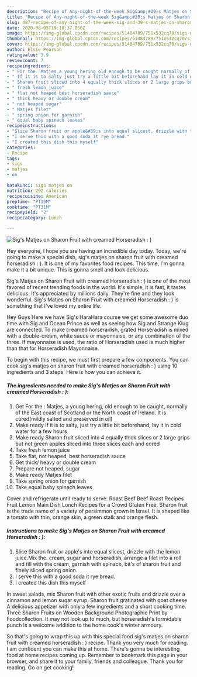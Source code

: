```yaml
---
description: "Recipe of Any-night-of-the-week Sig&amp;#39;s Matjes on Sharon Fruit with creamed Horseradish : )"
title: "Recipe of Any-night-of-the-week Sig&amp;#39;s Matjes on Sharon Fruit with creamed Horseradish : )"
slug: 487-recipe-of-any-night-of-the-week-sig-and-39-s-matjes-on-sharon-fruit-with-creamed-horseradish
date: 2020-08-05T19:10:37.856Z
image: https://img-global.cpcdn.com/recipes/51484789/751x532cq70/sigs-matjes-on-sharon-fruit-with-creamed-horseradish-recipe-main-photo.jpg
thumbnail: https://img-global.cpcdn.com/recipes/51484789/751x532cq70/sigs-matjes-on-sharon-fruit-with-creamed-horseradish-recipe-main-photo.jpg
cover: https://img-global.cpcdn.com/recipes/51484789/751x532cq70/sigs-matjes-on-sharon-fruit-with-creamed-horseradish-recipe-main-photo.jpg
author: Elsie Pearson
ratingvalue: 3.9
reviewcount: 7
recipeingredient:
- " For the  Matjes a young hering old enough to be caught normally of the East coast of Scotland or the North coast of Ireland It is curedmildly salted and preserved in oil"
- " If it is to salty just try a little bit beforehand lay it in cold water for a few hours"
- " Sharon fruit sliced into 4 equally thick slices or 2 large grips but not green apples sliced into three slices each and cored"
- " fresh lemon juice"
- " flat not heaped best horseradish sauce"
- " thick heavy or double cream"
- " not heaped sugar"
- " Matjes filet"
- " spring onion for garnish"
- " equal baby spinach leaves"
recipeinstructions:
- "Slice Sharon fruit or apple&#39;s into equal slicest, drizzle with the lemon juice.Mix the. cream, sugar and horseradish, arrange a filet into a roll and fill with the cream, garnish with spinach, bit&#39;s of sharon fruit and finely sliced spring onion."
- "I serve this with a good soda it rye bread."
- "I created this dish this myself"
categories:
- Recipe
tags:
- sigs
- matjes
- on

katakunci: sigs matjes on 
nutrition: 292 calories
recipecuisine: American
preptime: "PT15M"
cooktime: "PT31M"
recipeyield: "2"
recipecategory: Lunch

---
```



![Sig&#39;s Matjes on Sharon Fruit with creamed Horseradish : )](https://img-global.cpcdn.com/recipes/51484789/751x532cq70/sigs-matjes-on-sharon-fruit-with-creamed-horseradish-recipe-main-photo.jpg)

Hey everyone, I hope you are having an incredible day today. Today, we're going to make a special dish, sig&#39;s matjes on sharon fruit with creamed horseradish : ). It is one of my favorites food recipes. This time, I'm gonna make it a bit unique. This is gonna smell and look delicious.

Sig&#39;s Matjes on Sharon Fruit with creamed Horseradish : ) is one of the most favored of recent trending foods in the world. It's simple, it is fast, it tastes delicious. It's appreciated by millions daily. They're fine and they look wonderful. Sig&#39;s Matjes on Sharon Fruit with creamed Horseradish : ) is something that I've loved my entire life.

Hey Guys Here we have Sig&#39;s HaraHara course we get some awesome duo time with Sig and Ocean Prince as well as seeing how Sig and Strange Klug are connected. To make creamed horseradish, grated Horseradish is mixed with a double-cream, white sauce or mayonnaise, or any combination of the three. If mayonnaise is used, the ratio of Horseradish used is much higher than that for Horseradish Mayonnaise.


To begin with this recipe, we must first prepare a few components. You can cook sig&#39;s matjes on sharon fruit with creamed horseradish : ) using 10 ingredients and 3 steps. Here is how you can achieve it.

<!--inarticleads1-->

##### The ingredients needed to make Sig&#39;s Matjes on Sharon Fruit with creamed Horseradish : ):

1. Get  For the : Matjes, a young hering, old enough to be caught, normally of the East coast of Scotland or the North coast of Ireland. It is cured(mildly salted and preserved in oil)
1. Make ready  If it is to salty, just try a little bit beforehand, lay it in cold water for a few hours
1. Make ready  Sharon fruit sliced into 4 equally thick slices or 2 large grips but not green apples sliced into three slices each and cored
1. Take  fresh lemon juice
1. Take  flat, not heaped, best horseradish sauce
1. Get  thick/ heavy or double cream
1. Prepare  not heaped, sugar
1. Make ready  Matjes filet
1. Take  spring onion for garnish
1. Take  equal baby spinach leaves


Cover and refrigerate until ready to serve. Roast Beef Beef Roast Recipes Fruit Lemon Main Dish Lunch Recipes for a Crowd Gluten Free. Sharon fruit is the trade name of a variety of persimmon grown in Israel. It is shaped like a tomato with thin, orange skin, a green stalk and orange flesh. 

<!--inarticleads2-->

##### Instructions to make Sig&#39;s Matjes on Sharon Fruit with creamed Horseradish : ):

1. Slice Sharon fruit or apple&#39;s into equal slicest, drizzle with the lemon juice.Mix the. cream, sugar and horseradish, arrange a filet into a roll and fill with the cream, garnish with spinach, bit&#39;s of sharon fruit and finely sliced spring onion.
1. I serve this with a good soda it rye bread.
1. I created this dish this myself


In sweet salads, mix Sharon fruit with other exotic fruits and drizzle over a cinnamon and lemon sugar syrup. Sharon fruit gratinated with goat cheese A delicious appetizer with only a few ingredients and a short cooking time. Three Sharon Fruits on Wooden Background Photographic Print by Foodcollection. It may not look up to much, but horseradish&#39;s formidable punch is a welcome addition to the home cook&#39;s winter armoury. 

So that's going to wrap this up with this special food sig&#39;s matjes on sharon fruit with creamed horseradish : ) recipe. Thank you very much for reading. I am confident you can make this at home. There's gonna be interesting food at home recipes coming up. Remember to bookmark this page in your browser, and share it to your family, friends and colleague. Thank you for reading. Go on get cooking!

